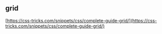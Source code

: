 ## grid
[https://css-tricks.com/snippets/css/complete-guide-grid/](https://css-tricks.com/snippets/css/complete-guide-grid/)













